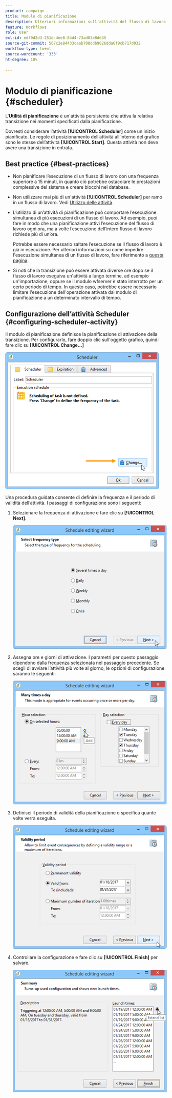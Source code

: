 ```yaml
---
product: campaign
title: Modulo di pianificazione
description: Ulteriori informazioni sull’attività del flusso di lavoro Scheduler
feature: Workflows
role: User
exl-id: ed70d2d3-251e-4ee8-84d4-73ad03e8dd35
source-git-commit: 567c2e84433caab708ddb9026dda6f9cb717d032
workflow-type: tm+mt
source-wordcount: '333'
ht-degree: 18%

---
```


# Modulo di pianificazione {#scheduler}



L&#39;**Utilità di pianificazione** è un&#39;attività persistente che attiva la relativa transizione nei momenti specificati dalla pianificazione.

Dovresti considerare l’attività **[!UICONTROL Scheduler]** come un inizio pianificato. Le regole di posizionamento dell’attività all’interno del grafico sono le stesse dell’attività **[!UICONTROL Start]**. Questa attività non deve avere una transizione in entrata.

## Best practice {#best-practices}

* Non pianificare l’esecuzione di un flusso di lavoro con una frequenza superiore a 15 minuti, in quanto ciò potrebbe ostacolare le prestazioni complessive del sistema e creare blocchi nel database.

* Non utilizzare mai più di un&#39;attività **[!UICONTROL Scheduler]** per ramo in un flusso di lavoro. Vedi [Utilizzo delle attività](workflow-best-practices.md#using-activities).

* L’utilizzo di un’attività di pianificazione può comportare l’esecuzione simultanea di più esecuzioni di un flusso di lavoro. Ad esempio, puoi fare in modo che una pianificazione attivi l’esecuzione del flusso di lavoro ogni ora, ma a volte l’esecuzione dell’intero flusso di lavoro richiede più di un’ora.

  Potrebbe essere necessario saltare l’esecuzione se il flusso di lavoro è già in esecuzione. Per ulteriori informazioni su come impedire l&#39;esecuzione simultanea di un flusso di lavoro, fare riferimento a [questa pagina](monitor-workflow-execution.md#preventing-simultaneous-multiple-executions).

* Si noti che la transizione può essere attivata diverse ore dopo se il flusso di lavoro eseguiva un&#39;attività a lungo termine, ad esempio un&#39;importazione, oppure se il modulo wfserver è stato interrotto per un certo periodo di tempo. In questo caso, potrebbe essere necessario limitare l&#39;esecuzione dell&#39;operazione attivata dal modulo di pianificazione a un determinato intervallo di tempo.

## Configurazione dell’attività Scheduler {#configuring-scheduler-activity}

Il modulo di pianificazione definisce la pianificazione di attivazione della transizione. Per configurarlo, fare doppio clic sull&#39;oggetto grafico, quindi fare clic su **[!UICONTROL Change...]**

![](assets/s_user_segmentation_scheduler.png)

Una procedura guidata consente di definire la frequenza e il periodo di validità dell’attività. I passaggi di configurazione sono i seguenti:

1. Selezionare la frequenza di attivazione e fare clic su **[!UICONTROL Next]**.

   ![](assets/s_user_segmentation_scheduler2.png)

1. Assegna ore e giorni di attivazione. I parametri per questo passaggio dipendono dalla frequenza selezionata nel passaggio precedente. Se scegli di avviare l’attività più volte al giorno, le opzioni di configurazione saranno le seguenti:

   ![](assets/s_user_segmentation_scheduler3.png)

1. Definisci il periodo di validità della pianificazione o specifica quante volte verrà eseguita.

   ![](assets/s_user_segmentation_scheduler4.png)

1. Controllare la configurazione e fare clic su **[!UICONTROL Finish]** per salvare.

   ![](assets/s_user_segmentation_scheduler5.png)
